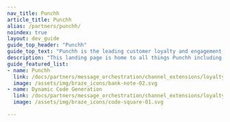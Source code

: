 ```yaml
---
nav_title: Punchh
article_title: Punchh
alias: /partners/punchh/
noindex: true
layout: dev_guide
guide_top_header: "Punchh"
guide_top_text: "Punchh is the leading customer loyalty and engagement solution for restaurant, retail, and convenience store brands. For a decade, Punchh has created consistent, modern loyalty experiences to help physical retailers understand their customers and use real-time insights to serve them the best."
description: "This landing page is home to all things Punchh including integration guidance, and dynamic code generation."
guide_featured_list:
- name: Punchh
  link: /docs/partners/message_orchestration/channel_extensions/loyalty/punchh/punchh/
  image: /assets/img/braze_icons/bank-note-02.svg
- name: Dynamic Code Generation
  link: /docs/partners/message_orchestration/channel_extensions/loyalty/punchh/code_generation/
  image: /assets/img/braze_icons/code-square-01.svg

---
```


<br><br>